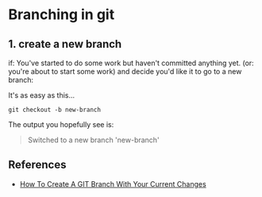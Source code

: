 ﻿# Branching in git

## 1. create a new branch

if: You've started to do some work but haven't committed anything yet.
(or: you're about to start some work) and decide you'd like it to go to a new branch:

It's as easy as this...

	git checkout -b new-branch

The output you hopefully see is:

> Switched to a new branch 'new-branch'

## References

- [How To Create A GIT Branch With Your Current Changes](https://medium.com/@EeKayOnline/how-to-create-a-git-branch-with-your-current-changes-a79b297c339e)